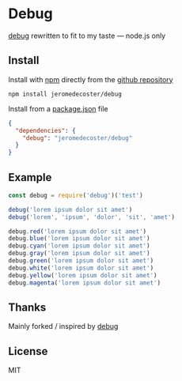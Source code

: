 # Debug

<a href="https://github.com/visionmedia/debug" target="_blank">debug</a> rewritten to fit to my taste — node.js only

## Install

Install with <a href="https://docs.npmjs.com/cli/install" target="_blank">npm</a> directly from the <a href="https://github.com/jeromedecoster/debug" target="_blank">github repository</a>

```
npm install jeromedecoster/debug
```

Install from a <a href="https://docs.npmjs.com/files/package.json#github-urls" target="_blank">package.json</a> file

```json
{
  "dependencies": {
    "debug": "jeromedecoster/debug"
  }
}
```

## Example

```js
const debug = require('debug')('test')

debug('lorem ipsum dolor sit amet')
debug('lorem', 'ipsum', 'dolor', 'sit', 'amet')

debug.red('lorem ipsum dolor sit amet')
debug.blue('lorem ipsum dolor sit amet')
debug.cyan('lorem ipsum dolor sit amet')
debug.gray('lorem ipsum dolor sit amet')
debug.green('lorem ipsum dolor sit amet')
debug.white('lorem ipsum dolor sit amet')
debug.yellow('lorem ipsum dolor sit amet')
debug.magenta('lorem ipsum dolor sit amet')
```

## Thanks

Mainly forked / inspired by <a href="https://github.com/visionmedia/debug" target="_blank">debug</a>

## License

MIT
